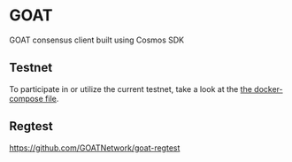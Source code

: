 # GOAT

GOAT consensus client built using Cosmos SDK

## Testnet

To participate in or utilize the current testnet, take a look at the [the docker-compose file](./docker/testnet3.yaml).

## Regtest

https://github.com/GOATNetwork/goat-regtest
